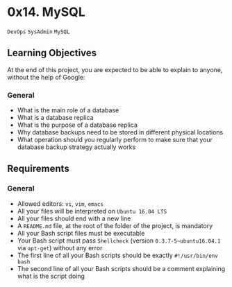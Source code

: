 # 0x14. MySQL
`DevOps` `SysAdmin` `MySQL`

## Learning Objectives

At the end of this project, you are expected to be able to explain to anyone, without the help of Google:
### General

   - What is the main role of a database
   - What is a database replica
   - What is the purpose of a database replica
   - Why database backups need to be stored in different physical locations
   - What operation should you regularly perform to make sure that your database backup strategy actually works

## Requirements
### General

   - Allowed editors: `vi`, `vim`, `emacs`
   - All your files will be interpreted on `Ubuntu 16.04 LTS`
   - All your files should end with a new line
   - A `README.md` file, at the root of the folder of the project, is mandatory
   - All your Bash script files must be executable
   - Your Bash script must pass `Shellcheck` (version `0.3.7-5~ubuntu16.04.1` via `apt-get`) without any error
   - The first line of all your Bash scripts should be exactly `#!/usr/bin/env bash`
   - The second line of all your Bash scripts should be a comment explaining what is the script doing

